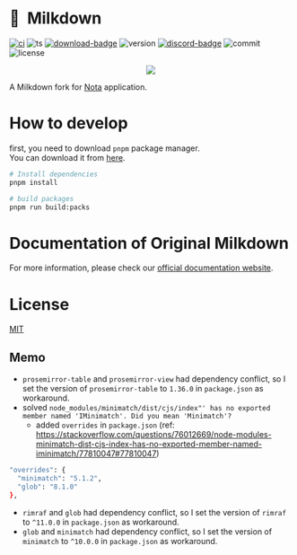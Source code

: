 # :baby_bottle:&nbsp;&nbsp;Milkdown

[![ci][ci-badge]][ci-link]
![ts][ts-badge]
[![download-badge]][download-link]
![version][version-badge]
[![discord-badge]][discord-link]
![commit][commit-badge]
![license][license-badge]

<div align="center">
  <img src="/assets/logo.svg" />
</div>

A Milkdown fork for [Nota](https://www.nota-sync.com/) application.

# How to develop

first, you need to download `pnpm` package manager.<br>
You can download it from [here](https://pnpm.io/installation).

```sh
# Install dependencies
pnpm install

# build packages
pnpm run build:packs
```

# Documentation of Original Milkdown

For more information, please check our [official documentation website](https://milkdown.dev/).

# License

[MIT](/LICENSE)

[ci-badge]: https://github.com/Milkdown/milkdown/actions/workflows/ci.yml/badge.svg
[ci-link]: https://github.com/Milkdown/milkdown/actions/workflows/ci.yml
[ts-badge]: https://badgen.net/badge/-/TypeScript/blue?icon=typescript&label
[download-badge]: https://img.shields.io/npm/dm/@milkdown/core
[download-link]: https://www.npmjs.com/search?q=%40milkdown
[version-badge]: https://img.shields.io/npm/v/@milkdown/core
[commit-badge]: https://img.shields.io/github/commit-activity/m/Milkdown/milkdown
[license-badge]: https://img.shields.io/github/license/Milkdown/milkdown
[discord-badge]: https://img.shields.io/discord/870181036041060352
[discord-link]: https://discord.gg/SdMnrSMyBX


## Memo

- `prosemirror-table` and `prosemirror-view` had dependency conflict, so I set the version of `prosemirror-table` to `1.36.0` in `package.json` as workaround.
- solved `node_modules/minimatch/dist/cjs/index"' has no exported member named 'IMinimatch'. Did you mean 'Minimatch'?`
  - added `overrides` in `package.json` (ref: https://stackoverflow.com/questions/76012669/node-modules-minimatch-dist-cjs-index-has-no-exported-member-named-iminimatch/77810047#77810047)
```sh
"overrides": {
  "minimatch": "5.1.2",
  "glob": "8.1.0"
},

```
- `rimraf` and `glob` had dependency conflict, so I set the version of `rimraf` to `^11.0.0` in `package.json` as workaround.
- `glob` and `minimatch` had dependency conflict, so I set the version of `minimatch` to `^10.0.0` in `package.json` as workaround.
